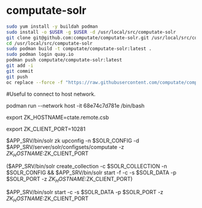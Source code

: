 
# computate-solr
```bash
sudo yum install -y buildah podman
sudo install -o $USER -g $USER -d /usr/local/src/computate-solr
git clone git@github.com:computate/computate-solr.git /usr/local/src/computate-solr/
cd /usr/local/src/computate-solr
sudo podman build -t computate/computate-solr:latest .
sudo podman login quay.io
podman push computate/computate-solr:latest
git add -i
git commit
git push
oc replace --force -f "https://raw.githubusercontent.com/computate/computate-solr/master/openshift-computate-solr.json"
```

#Useful to connect to host network. 

podman run --network host -it 68e74c7d781e /bin/bash

export ZK_HOSTNAME=ctate.remote.csb

export ZK_CLIENT_PORT=10281

$APP_SRV/bin/solr zk upconfig -n $SOLR_CONFIG -d $APP_SRV/server/solr/configsets/computate -z $ZK_HOSTNAME:$ZK_CLIENT_PORT

($APP_SRV/bin/solr create_collection -c $SOLR_COLLECTION -n $SOLR_CONFIG && $APP_SRV/bin/solr start -f -c -s $SOLR_DATA -p $SOLR_PORT -z $ZK_HOSTNAME:$ZK_CLIENT_PORT)

$APP_SRV/bin/solr start -c -s $SOLR_DATA -p $SOLR_PORT -z $ZK_HOSTNAME:$ZK_CLIENT_PORT
